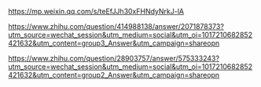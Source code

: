 https://mp.weixin.qq.com/s/teEfJJh30xFHNdyNrkJ-lA

https://www.zhihu.com/question/414988138/answer/2071878373?utm_source=wechat_session&utm_medium=social&utm_oi=1017210682852421632&utm_content=group3_Answer&utm_campaign=shareopn

https://www.zhihu.com/question/28903757/answer/575333243?utm_source=wechat_session&utm_medium=social&utm_oi=1017210682852421632&utm_content=group2_Answer&utm_campaign=shareopn
